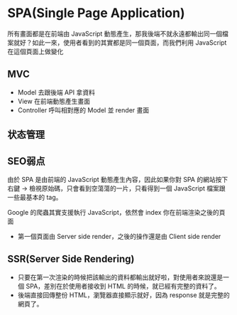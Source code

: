 # SPA(Single Page Application)

所有畫面都是在前端由 JavaScript 動態產生，那我後端不就永遠都輸出同一個檔案就好？如此一來，使用者看到的其實都是同一個頁面，而我們利用 JavaScript 在這個頁面上做變化

## MVC

* Model   去跟後端 API 拿資料
* View    在前端動態產生畫面
* Controller  呼叫相對應的 Model 並 render 畫面

## 状态管理

## SEO弱点

由於 SPA 是由前端的 JavaScript 動態產生內容，因此如果你對 SPA 的網站按下右鍵 -> 檢視原始碼，只會看到空蕩蕩的一片，只看得到一個 JavaScript 檔案跟一些最基本的 tag。

Google 的爬蟲其實支援執行 JavaScript，依然會 index 你在前端渲染之後的頁面

- 第一個頁面由 Server side render，之後的操作還是由 Client side render

## SSR(Server Side Rendering)

* 只要在第一次渲染的時候把該輸出的資料都輸出就好啦，對使用者來說還是一個 SPA，差別在於使用者接收到 HTML 的時候，就已經有完整的資料了。
* 後端直接回傳整份 HTML，瀏覽器直接顯示就好，因為 response 就是完整的網頁了。
